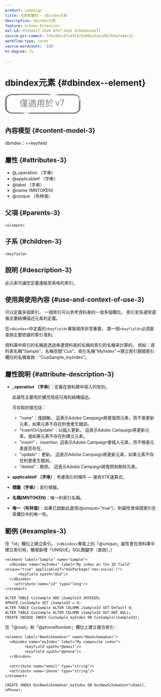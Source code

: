 ```yaml
---
product: campaign
title: 元素和屬性 — dbindex元素
description: dbindex元素
feature: Schema Extension
exl-id: d7d1e427-12e0-4f07-9e01-d184dbe2ebf1
source-git-commit: fd5e4bbc87a48f029a09b14ab1d927b9afe4ac52
workflow-type: tm+mt
source-wordcount: '338'
ht-degree: 1%

---
```


# dbindex元素 {#dbindex--element}

![](../../../assets/v7-only.svg)

## 內容模型 {#content-model-3}

dbindex：==keyfield

## 屬性 {#attributes-3}

* @_operation （字串）
* @applicableIf （字串）
* @label （字串）
* @name (MNTOKEN)
* @unique （布林值）

## 父項 {#parents-3}

`<element>`

## 子系 {#children-3}

`<keyfield>`

## 說明 {#description-3}

此元素可讓您定義連結至表格的索引。

## 使用與使用內容 {#use-and-context-of-use-3}

可以定義多個索引。 一個索引可以參考資料表的一或多個欄位。 索引宣告通常遵循主要結構描述元素的定義。

在`<dbindex>`中定義的`<keyfield>`專案順序非常重要。 第一個`<keyfield>`必須是查詢主要依據的索引准則。

資料庫中索引的名稱是透過串連資料表的名稱和索引的名稱來計算的。 例如：資料表名稱&quot;Sample&quot;、名稱空間&quot;Cus&quot;、索引名稱&quot;MyIndex&quot;->建立索引期間索引欄位的名稱查詢：&quot;CusSample_myIndex&quot;。

## 屬性說明 {#attribute-description-3}

* **_operation （字串）**：定義在資料庫中寫入的型別。

  此屬性主要用於擴充現成可用的結構描述。

  可存取的值包括：

   * &quot;none&quot;：僅調解。 這表示Adobe Campaign將會復原元素，而不會更新元素，如果元素不存在則會產生錯誤。
   * &quot;insertOrUpdate&quot;：以插入更新。 這表示Adobe Campaign將更新元素，或如果元素不存在則建立元素。
   * &quot;insert&quot;： insertion. 這表示Adobe Campaign會插入元素，而不檢查元素是否存在。
   * &quot;update&quot;：更新。 這表示Adobe Campaign將更新元素，如果元素不存在則會產生錯誤。
   * &quot;delete&quot;：刪除。 這表示Adobe Campaign將復原和刪除元素。

* **applicableIf （字串）**：考慮索引的條件 — 接收XTK運算式。
* **標籤（字串）**：索引標籤。
* **名稱(MNTOKEN)**：唯一的索引名稱。
* **唯一（布林值）**：如果已啟動此選項(@unique=&quot;true&quot;)，則屬性會保證索引在其欄位中的唯一性。

## 範例 {#examples-3}

在「id」欄位上建立索引。 (`<dbindex>`專案上的「@unique」屬性會在資料庫中建立索引時，觸發新增「UNIQUE」SQL關鍵字（查詢）。)

```
<element label="Sample" name="Sample">
  <dbindex name="myIndex" label="My index on the ID field" unique="true" applicableIf="HasPackage('nms:social')">
      <keyfield xpath="@id"/>
  </dbindex>
    <attribute name="id" type="long"/>
</element>          
```

```
ALTER TABLE CusSample ADD iSampleId INTEGER;
UPDATE CusSample SET iSampleId = 0;
ALTER TABLE CusSample ALTER COLUMN iSampleId SET Default 0;
ALTER TABLE CusSample ALTER COLUMN iSampleId SET NOT NULL; 
CREATE UNIQUE INDEX CusSample_myIndex ON CusSample(iSampleId);
```

在「@mail」和「@phoneNumber」欄位上建立複合索引：

```
<element label="NewSchemaUser" name="NewSchemaUser">
  <dbindex name="myIndex" label="My composite index">
         <keyfield xpath="@email"/>
         <keyfield xpath="@phone"/>
  </dbindex>
  
  <attribute name="email" type="string"/>
  <attribute name="phone" type="string"/>
</element>      
```

```
CREATE INDEX DocNewSchemaUser_myIndex ON DocNewSchemaUser(sEmail, sPhone);
```
